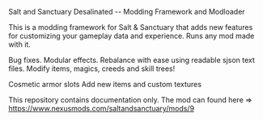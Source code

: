 Salt and Sanctuary Desalinated -- Modding Framework and Modloader

This is a modding framework for Salt & Sanctuary that adds new features for customizing your gameplay data and experience.
Runs any mod made with it.

Bug fixes.
Modular effects.
Rebalance with ease using readable sjson text files.
Modify items, magics, creeds and skill trees!

Cosmetic armor slots
Add new items and custom textures 

This repository contains documentation only.
The mod can found here => https://www.nexusmods.com/saltandsanctuary/mods/9
